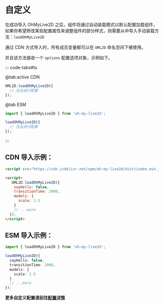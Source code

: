 # 自定义

在成功导入 OhMyLive2D 之后，组件将通过自动装载模式以默认配置加载组件，如果你希望修改某些配置属性来调整组件的部分样式，则需要从中导入手动装载方法：`loadOhMyLive2D`

通过 CDN 方式导入时，所有成员变量都可以在 `OML2D` 命名空间下被使用。

并且该方法接收一个 `options` 配置选项对象，示例如下。

::: code-tabs#ts

@tab:active CDN

```js
OML2D.loadOhMyLive2D({
  // 在此进行配置
});
```

@tab ESM

```ts
import { loadOhMyLive2D } from 'oh-my-live2d';

loadOhMyLive2D({
  // 在此进行配置
});
```

:::

## CDN 导入示例：

```html
<script src="https://cdn.jsdelivr.net/npm/oh-my-live2d/dist/index.min.js"></script>

<script>
   OML2D.loadOhMyLive2D({
    sayHello: false,
    transitionTime: 2000,
    models: {
      scale: 1.5
    }
    // ...more
  });
</script>
```

## ESM 导入示例：

```ts
import { loadOhMyLive2D } from 'oh-my-live2d';

loadOhMyLive2D({
  sayHello: false,
  transitionTime: 2000,
  models: {
    scale: 1.5
  }
  // ...more
});
```

**更多自定义配置请前往[配置详情](/configure/)**
